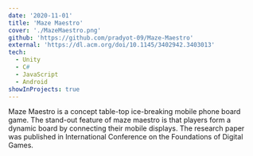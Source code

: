 ```yaml
---
date: '2020-11-01'
title: 'Maze Maestro'
cover: './MazeMaestro.png'
github: 'https://github.com/pradyot-09/Maze-Maestro'
external: 'https://dl.acm.org/doi/10.1145/3402942.3403013'
tech:
  - Unity
  - C#
  - JavaScript
  - Android
showInProjects: true
---
```


Maze Maestro is a concept table-top ice-breaking mobile phone board game. The stand-out feature of maze maestro is that players form a dynamic board by connecting their mobile displays. The research paper was published in International Conference on the Foundations of Digital Games. 